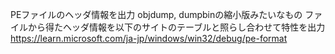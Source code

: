PEファイルのヘッダ情報を出力
objdump, dumpbinの縮小版みたいなもの
ファイルから得たヘッダ情報を以下のサイトのテーブルと照らし合わせて特性を出力
https://learn.microsoft.com/ja-jp/windows/win32/debug/pe-format
